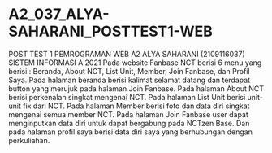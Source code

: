 # A2_037_ALYA-SAHARANI_POSTTEST1-WEB
POST TEST 1 PEMROGRAMAN WEB A2 ALYA SAHARANI (2109116037) SISTEM INFORMASI A 2021
Pada website Fanbase NCT berisi 6 menu yang berisi : Beranda, About NCT, List Unit, Member, Join Fanbase, dan Profil Saya.
Pada halaman beranda berisi kalimat selamat datang dan terdapat button yang merujuk pada halaman Join Fanbase.
Pada halaman About NCT berisi perkenalan singkat mengenai NCT.
Pada halaman List Unit berisi unit-unit fix dari NCT.
Pada halaman Member berisi foto dan data diri singkat mengenai semua member NCT.
Pada halaman Join Fanbase user dapat menginputkan data diri untuk dapat bergabung pada NCTzen Base.
Dan pada halaman profil saya berisi data diri saya yang berhubungan dengan perkuliahan.
